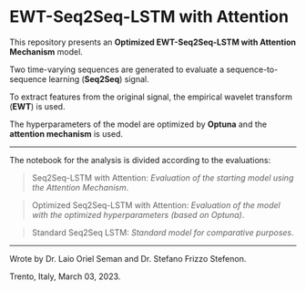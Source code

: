 # EWT-Seq2Seq-LSTM with Attention

This repository presents an **Optimized EWT-Seq2Seq-LSTM with Attention Mechanism** model.

Two time-varying sequences are generated to evaluate a sequence-to-sequence learning (**Seq2Seq**) signal.

To extract features from the original signal, the empirical wavelet transform (**EWT**) is used.

The hyperparameters of the model are optimized by **Optuna** and the **attention mechanism** is used.

---

The notebook for the analysis is divided according to the evaluations:

> Seq2Seq-LSTM with Attention: _Evaluation of the starting model using the Attention Mechanism_.

> Optimized Seq2Seq-LSTM with Attention: _Evaluation of the model with the optimized hyperparameters (based on Optuna)_.

> Standard Seq2Seq LSTM: _Standard model for comparative purposes_.

---

Wrote by Dr. Laio Oriel Seman and Dr. Stefano Frizzo Stefenon.

Trento, Italy, March 03, 2023.
